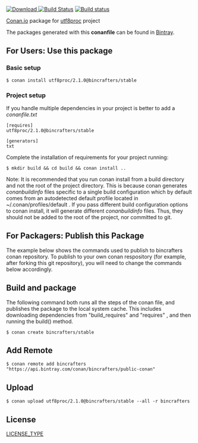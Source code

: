 [ ![Download](https://api.bintray.com/packages/bincrafters/public-conan/utf8proc%3Abincrafters/images/download.svg) ](https://bintray.com/bincrafters/public-conan/utf8proc%3Abincrafters/_latestVersion)
[![Build Status](https://travis-ci.org/bincrafters/conan-utf8proc.svg?branch=stable%2F0.0.0)](https://travis-ci.org/bincrafters/conan-utf8proc)
[![Build status](https://ci.appveyor.com/api/projects/status/sxs9n6vb8nqa92l5?svg=true)](https://ci.appveyor.com/project/BinCrafters/conan-utf8proc)

[Conan.io](https://conan.io) package for [utf8proc](https://github.com/JuliaLang/utf8proc/) project

The packages generated with this **conanfile** can be found in [Bintray](https://bintray.com/bincrafters/public-conan/utf8proc%3Abincrafters).

## For Users: Use this package

### Basic setup

    $ conan install utf8proc/2.1.0@bincrafters/stable

### Project setup

If you handle multiple dependencies in your project is better to add a *conanfile.txt*

    [requires]
    utf8proc/2.1.0@bincrafters/stable

    [generators]
    txt

Complete the installation of requirements for your project running:

    $ mkdir build && cd build && conan install ..

Note: It is recommended that you run conan install from a build directory and not the root of the project directory.  This is because conan generates *conanbuildinfo* files specific to a single build configuration which by default comes from an autodetected default profile located in ~/.conan/profiles/default .  If you pass different build configuration options to conan install, it will generate different *conanbuildinfo* files.  Thus, they should not be added to the root of the project, nor committed to git.

## For Packagers: Publish this Package

The example below shows the commands used to publish to bincrafters conan repository. To publish to your own conan respository (for example, after forking this git repository), you will need to change the commands below accordingly.

## Build and package

The following command both runs all the steps of the conan file, and publishes the package to the local system cache.  This includes downloading dependencies from "build_requires" and "requires" , and then running the build() method.

    $ conan create bincrafters/stable

## Add Remote

    $ conan remote add bincrafters "https://api.bintray.com/conan/bincrafters/public-conan"

## Upload

    $ conan upload utf8proc/2.1.0@bincrafters/stable --all -r bincrafters

## License
[LICENSE_TYPE](LICENSE)
